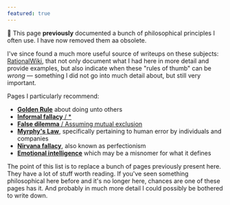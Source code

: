 ```yaml
---
featured: true
---
```


🚮 This page **previously** documented a bunch of philosophical principles I often use. I have now removed them aa obsolete.

I've since found a much more useful source of writeups on these subjects: [RationalWiki](https://rationalwiki.org/), that not only document what I had here in more detail and provide examples, but also indicate when these "rules of thumb" can be *wrong* — something I did not go into much detail about, but still very important.

Pages I particularly recommend:

* [**Golden Rule**](https://rationalwiki.org/wiki/Golden_Rule) about doing unto others
* [**Informal fallacy** / \*](https://rationalwiki.org/wiki/Informal_fallacy "Informal fallacy")
* [**False dilemma** / Assuming mutual exclusion](https://rationalwiki.org/wiki/False_dilemma#Assuming_mutual_exclusion)
* [**Myrphy's Law**](https://rationalwiki.org/wiki/Murphy%27s_Law), specifically pertaining to human error by individuals and companies
* [**Nirvana fallacy**](https://rationalwiki.org/wiki/Nirvana_fallacy), also known as perfectionism
* [**Emotional intelligence**](https://rationalwiki.org/wiki/Emotional_intelligence) which may be a misnomer for what it defines

The point of this list is to replace a bunch of pages previously present here. They have a lot of stuff worth reading. If you've seen something philosophical here before and it's no longer here, chances are one of these pages has it. And probably in much more detail I could possibly be bothered to write down.
